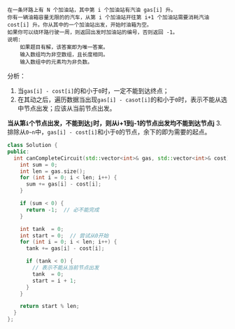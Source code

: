 ```
在一条环路上有 N 个加油站，其中第 i 个加油站有汽油 gas[i] 升。
你有一辆油箱容量无限的的汽车，从第 i 个加油站开往第 i+1 个加油站需要消耗汽油 cost[i] 升。你从其中的一个加油站出发，开始时油箱为空。
如果你可以绕环路行驶一周，则返回出发时加油站的编号，否则返回 -1。
说明: 
    如果题目有解，该答案即为唯一答案。
    输入数组均为非空数组，且长度相同。
    输入数组中的元素均为非负数。
```
分析：
1. 当`gas[i] - cost[i]`的和小于`0`时，一定不能到达终点；
2. 在其动之后，遍历数据当出现`gas[i] - casot[i]`的和小于`0`时，表示不能从选中节点出发；应该从当前节点出发。

**当从第`i`个节点出发，不能到达`j`时，则从i+1到j-1的节点出发均不能到达节点j**
3. 排除从`0~n`中，`gas[i] - cost[i]`和小于`0`的节点，余下的即为需要的起点。
```cpp
class Solution {
public:
  int canCompleteCircuit(std::vector<int>& gas, std::vector<int>& cost) {
    int sum = 0;
    int len = gas.size();
    for (int i = 0; i < len; i++) {
      sum += gas[i] - cost[i];
    }

    if (sum < 0) {
      return -1;  // 必不能完成
    }

    int tank  = 0;
    int start = 0;  // 尝试从0开始
    for (int i = 0; i < len; i++) {
      tank += gas[i] - cost[i];

      if (tank < 0) {
        // 表示不能从当前节点出发
        tank  = 0;
        start = i + 1;
      }
    }

    return start % len;
  }
};
```


